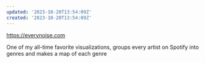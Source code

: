 ```yaml
---
updated: '2023-10-20T13:54:09Z'
created: '2023-10-20T13:54:09Z'
---
```

https://everynoise.com

One of my all-time favorite visualizations, groups every artist on Spotify into genres and makes a map of each genre